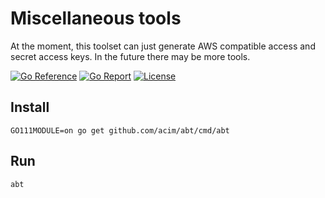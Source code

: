 # Miscellaneous tools

At the moment, this toolset can just generate AWS compatible access and secret access keys.
In the future there may be more tools.

[![Go Reference](https://pkg.go.dev/badge/github.com/acim/abt.svg)](https://pkg.go.dev/github.com/acim/abt)
[![Go Report](https://goreportcard.com/badge/github.com/acim/abt)](https://goreportcard.com/report/github.com/acim/abt)
[![License](https://img.shields.io/github/license/acim/abt)](LICENSE)

## Install

`GO111MODULE=on go get github.com/acim/abt/cmd/abt`

## Run

`abt`
